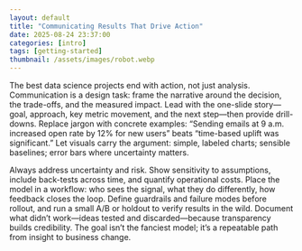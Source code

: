 ```yaml
---
layout: default
title: "Communicating Results That Drive Action"
date: 2025-08-24 23:37:00
categories: [intro]
tags: [getting-started]
thumbnail: /assets/images/robot.webp
---
```


The best data science projects end with action, not just analysis. Communication is a design task: frame the narrative around the decision, the trade-offs, and the measured impact. Lead with the one-slide story—goal, approach, key metric movement, and the next step—then provide drill-downs. Replace jargon with concrete examples: “Sending emails at 9 a.m. increased open rate by 12% for new users” beats “time-based uplift was significant.” Let visuals carry the argument: simple, labeled charts; sensible baselines; error bars where uncertainty matters.

Always address uncertainty and risk. Show sensitivity to assumptions, include back-tests across time, and quantify operational costs. Place the model in a workflow: who sees the signal, what they do differently, how feedback closes the loop. Define guardrails and failure modes before rollout, and run a small A/B or holdout to verify results in the wild. Document what didn’t work—ideas tested and discarded—because transparency builds credibility. The goal isn’t the fanciest model; it’s a repeatable path from insight to business change.

